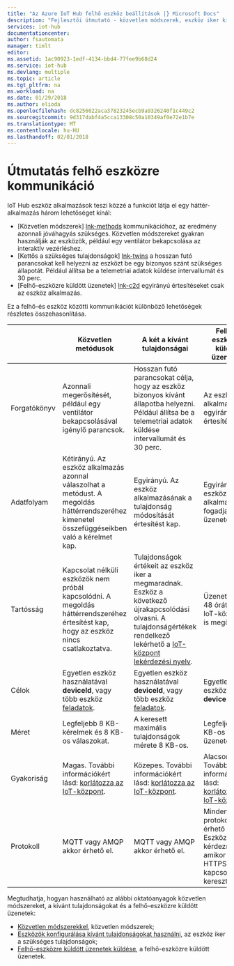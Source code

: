 ```yaml
---
title: "Az Azure IoT Hub felhő eszköz beállítások |} Microsoft Docs"
description: "Fejlesztői útmutató - közvetlen módszerek, eszköz iker kívánt tulajdonságokkal vagy felhő-eszközre küldött üzenetek használata a felhőből eszközre kommunikációhoz útmutatást."
services: iot-hub
documentationcenter: 
author: fsautomata
manager: timlt
editor: 
ms.assetid: 1ac90923-1edf-4134-bbd4-77fee9b68d24
ms.service: iot-hub
ms.devlang: multiple
ms.topic: article
ms.tgt_pltfrm: na
ms.workload: na
ms.date: 01/29/2018
ms.author: elioda
ms.openlocfilehash: dc8256022aca37823245ecb9a9326240f1c449c2
ms.sourcegitcommit: 9d317dabf4a5cca13308c50a10349af0e72e1b7e
ms.translationtype: MT
ms.contentlocale: hu-HU
ms.lasthandoff: 02/01/2018
---
```

# <a name="cloud-to-device-communications-guidance"></a>Útmutatás felhő eszközre kommunikáció
IoT Hub eszköz alkalmazások teszi közzé a funkciót látja el egy háttér-alkalmazás három lehetőséget kínál:

* [Közvetlen módszerek] [ lnk-methods] kommunikációhoz, az eredmény azonnali jóváhagyás szükséges. Közvetlen módszereket gyakran használják az eszközök, például egy ventilátor bekapcsolása az interaktív vezérléshez.
* [Kettős a szükséges tulajdonságok] [ lnk-twins] a hosszan futó parancsokat kell helyezni az eszközt be egy bizonyos szánt szükséges állapotát. Például állítsa be a telemetriai adatok küldése intervallumát és 30 perc.
* [Felhő-eszközre küldött üzenetek] [ lnk-c2d] egyirányú értesítéseket csak az eszköz alkalmazás.

Ez a felhő-és eszköz közötti kommunikációt különböző lehetőségek részletes összehasonlítása.

|  | Közvetlen metódusok | A két a kívánt tulajdonságai | Felhő-eszközre küldött üzenetek |
| ---- | ------- | ---------- | ---- |
| Forgatókönyv | Azonnali megerősítését, például egy ventilátor bekapcsolásával igénylő parancsok. | Hosszan futó parancsokat célja, hogy az eszköz bizonyos kívánt állapotba helyezni. Például állítsa be a telemetriai adatok küldése intervallumát és 30 perc. | Az eszköz alkalmazás egyirányú értesítések. |
| Adatfolyam | Kétirányú. Az eszköz alkalmazás azonnal válaszolhat a metódust. A megoldás háttérrendszeréhez kimenetel összefüggéseikben való a kérelmet kap. | Egyirányú. Az eszköz alkalmazásának a tulajdonság módosítását értesítést kap. | Egyirányú. Az eszköz alkalmazás fogadja az üzenetet
| Tartósság | Kapcsolat nélküli eszközök nem próbál kapcsolódni. A megoldás háttérrendszeréhez értesítést kap, hogy az eszköz nincs csatlakoztatva. | Tulajdonságok értékeit az eszköz iker a megmaradnak. Eszköz a következő újrakapcsolódási olvasni. A tulajdonságértékek rendelkező lekérhető a [IoT-központ lekérdezési nyelv][lnk-query]. | Üzenetek akár 48 órát az IoT-központ is megőrzi. |
| Célok | Egyetlen eszköz használatával **deviceId**, vagy több eszköz [feladatok][lnk-jobs]. | Egyetlen eszköz használatával **deviceId**, vagy több eszköz [feladatok][lnk-jobs]. | Egyetlen eszköz által **deviceId**. |
| Méret | Legfeljebb 8 KB-kérelmek és 8 KB-os válaszokat. | A keresett maximális tulajdonságok mérete 8 KB-os. | Legfeljebb 64 KB-os üzeneteket. |
| Gyakoriság | Magas. További információkért lásd: [korlátozza az IoT-központ][lnk-quotas]. | Közepes. További információkért lásd: [korlátozza az IoT-központ][lnk-quotas]. | Alacsony. További információkért lásd: [korlátozza az IoT-központ][lnk-quotas]. |
| Protokoll | MQTT vagy AMQP akkor érhető el. | MQTT vagy AMQP akkor érhető el. | Minden protokoll érhető el. Eszköz le kell kérdeznie, amikor HTTPS-kapcsolaton keresztül. |

Megtudhatja, hogyan használható az alábbi oktatóanyagok közvetlen módszereket, a kívánt tulajdonságokat és a felhő-eszközre küldött üzenetek:

* [Közvetlen módszerekkel][lnk-methods-tutorial], közvetlen módszerek;
* [Eszközök konfigurálása kívánt tulajdonságokat használni][lnk-twin-properties], az eszköz iker a szükséges tulajdonságok; 
* [Felhő-eszközre küldött üzenetek küldése][lnk-c2d-tutorial], a felhő-eszközre küldött üzenetek.

[lnk-twins]: iot-hub-devguide-device-twins.md
[lnk-quotas]: iot-hub-devguide-quotas-throttling.md
[lnk-query]: iot-hub-devguide-query-language.md
[lnk-jobs]: iot-hub-devguide-jobs.md
[lnk-c2d]: iot-hub-devguide-messages-c2d.md
[lnk-methods]: iot-hub-devguide-direct-methods.md
[lnk-methods-tutorial]: iot-hub-node-node-direct-methods.md
[lnk-twin-properties]: iot-hub-node-node-twin-how-to-configure.md
[lnk-c2d-tutorial]: iot-hub-node-node-c2d.md

